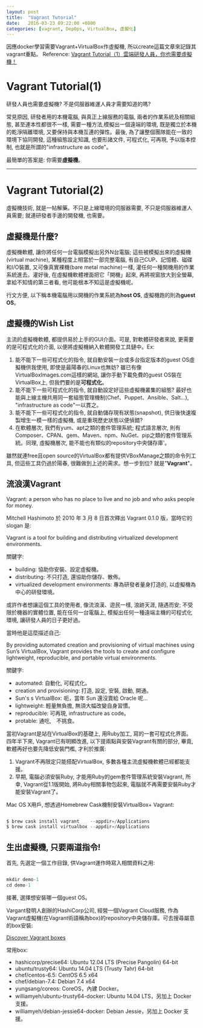 ```yaml
---
layout: post
title:  "Vagrant Tutorial"
date:   2016-03-23 09:22:00 +0800
categories: [vagrant, DepOps, VirtualBox, 虛擬化]
---
```


因應docker學習需要Vagrant+VirtualBox作虛擬機, 所以create這篇文章來記錄其vagrant重點。
Reference: [Vagrant Tutorial（1）雲端研發人員，你也需要虛擬機！](http://www.codedata.com.tw/social-coding/vagrant-tutorial-1-developer-and-vm/)

# Vagrant Tutorial(1) #

研發人員也需要虛擬機? 不是伺服器維運人員才需要知道的嗎?

常見原因, 研發者用的本機電腦, 與真正上線服務的電腦, 兩者的作業系統及相關組態, 甚至連本性都很不一樣, 需要一種方法,模擬出一個遠端的環境, 既是獨立於本機的乾淨隔離環境, 又要保持與本機互連的彈性。最後, 為了讓整個團隊能在一致的環境下協同開發, 這種組態設定知識, 也要形諸文件, 可程式化, 可再現, 予以版本控制, 也就是所謂的"infrastructure as code"。

最簡單的答案是: 你需要**虛擬機**。

---

# Vagrant Tutorial(2) #

虛擬機技術, 就是一帖解藥。不只是上線環境的伺服器需要, 不只是伺服器維運人員需要; 就連研發者手邊的開發機, 也需要。

## 虛擬機是什麼? ##

虛擬機軟體, 讓你將任何一台電腦模擬出另外N台電腦; 這些被模擬出來的虛擬機(virtual machine), 某種程度上相當於一部完整電腦, 有自己CUP、記憶體、磁碟和I/O裝置, 又可像真實裸機(bare metal machine)一樣, 灌任何一種開機用的作業系統進去。灌好後, 在虛擬機軟體裡面把它「開機」起來, 再將視窗放大到全螢幕, 拿給不知情的第三者看, 他可能根本不知這是虛擬機呢。

行文方便, 以下稱本機電腦用以開機的作業系統為**host OS**, 虛擬機跑的則為**guest OS**。

## 虛擬機的Wish List ##

主流的虛擬機軟體, 都提供易於上手的GUI介面。可是, 對軟體研發者來說, 更需要的是可程式化的介面, 以便將虛擬機納入軟體開發工具鏈中。Ex:

1. 能不能下一些可程式化的指令, 就自動安裝一台或多台指定版本的guest OS虛擬機供我使用, 即使是最陽春的Linux也無妨? 雖已有像VirtualBoxImages.com這樣的網站, 讓你手動下載免費的guest OS裝在VirtualBox上, 但我們要的是**可程式化**。
2. 能不能下一些可程式化的指令, 就自動設定好這些虛擬機叢集的組態? 最好也能與上線主機共用同一套組態管理機制(Chef、Puppet、Ansible、Salt...), "infrastructure as code"一以貫之。
3. 能不能下一些可程式化的指令, 就自動儲存現有狀態(snapshot), 供日後快速複製增生一模一樣的虛擬機, 或是重現歷史狀態以便偵錯?
4. 在軟體層次, 我們有yum、apt之類的套件管理系統; 程式語言層次, 則有Composer、CPAN、gem、Maven、npm、NuGet、pip之類的套件管理系統。同理, 虛擬機層次, 能不能也有類似的repository中央儲存庫'。

雖然就連free且open source的VirtualBox都有提供VBoxManage之類的命令列工具, 但這些工具仍過於陽春, 很難做到上述的需求。想一步到位? 就是"**Vagrant**"。

## 流浪漢Vagrant ##

Vagrant: a person who has no place to live and no job and who asks people for money.

Mitchell Hashimoto 於 2010 年 3 月 8 日首次釋出 Vagrant 0.1.0 版，當時它的 slogan 是:

Vagrant is a tool for building and distributing virtualized development environments.

關鍵字:

- building: 協助你安裝、設定虛擬機。
- distributing: 不只打造, 還協助你儲存、散佈。
- virtualized development environments: 專為研發者量身打造的, 以虛擬機為中心的研發環境。

或許作者想讓這個工具的使用者, 像流浪漢、遊民一樣, 浪跡天涯, 隨遇而安; 不受限於機器的實體位置, 能在任何一台電腦上, 模擬出任何一種遠端主機的可程式化環境, 讓研發人員的日子更好過。

當時他是這麼描述自己:

By providing automated creation and provisioning of virtual machines using Sun’s VirtualBox, Vagrant provides the tools to create and configure lightweight, reproducible, and portable virtual environments.

關鍵字:

- automated: 自動化, 可程式化。
- creation and provisioning: 打造, 設定, 安裝, 啟動, 開通。
- Sun's s VirtualBox: 呃，當年 Sun 還沒賣給 Oracle 呢...
- lightweight: 輕量無負擔, 無須大幅改變自身習慣。
- reproducible: 可再現, infrastructure as code。
- protable: 通吃,　不挑食。

當初Vagrant是站在VirtualBox的基礎上, 用Ruby加工, 寫的一套可程式化界面。 四年半下來, Vagrant已有明顯改進, 以下提兩點與安裝Vagrant有關的部分, 畢竟, 軟體再好也要先降低安裝門檻, 才利於推廣:

1. Vagrant不再限定只能搭配VirtualBox, 多數各種主流虛擬機軟體已經都能支援。
2. 早期, 電腦必須安裝Ruby, 才能用Ruby的gem套件管理系統安裝Vagrant, 所幸, Vagrant從1.1版開始, 將Ruby相關事物包起來, 電腦就不再需要安裝Ruby才能安裝Vagrant了。

Mac OS X用戶, 想透過Homebrew Cask機制安裝VirtualBox+ Vagrant:

~~~ java

$ brew cask install vagrant    --appdir=/Applications
$ brew cask install virtualbox --appdir=/Applications

~~~

## 生出虛擬機, 只要兩道指令! ##

首先, 先選定一個工作目錄, 供Vagrant運作時寫入相關資料之用:

~~~ java

mkdir demo-1
cd demo-1

~~~

接著, 選擇想安裝哪一個guest OS。

Vargant發明人創辦的HashiCorp公司, 經營一個Vagrant Cloud服務, 作為Vagrant虛擬機(在Vagrant術語稱為box)的repository中央儲存庫。可去搜尋屬意的box安裝:

[Discover Vagrant boxes](https://atlas.hashicorp.com/boxes/search?utm_source=vagrantcloud.com&vagrantcloud=1)

常用box:

- hashicorp/precise64: Ubuntu 12.04 LTS (Precise Pangolin) 64-bit
- ubuntu/trusty64: Ubuntu 14.04 LTS (Trusty Tahr) 64-bit
- chef/centos-6.5: CentOS 6.5 x64
- chef/debian-7.4: Debian 7.4 x64
- yungsang/coreos: CoreOS，內建 Docker。
- williamyeh/ubuntu-trusty64-docker: Ubuntu 14.04 LTS，另加上 Docker 支援。
- williamyeh/debian-jessie64-docker: Debian Jessie，另加上 Docker 支援。